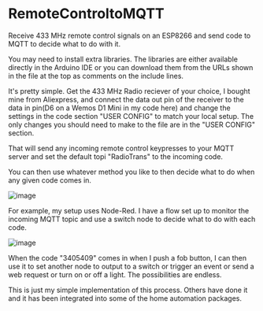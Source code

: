 # RemoteControltoMQTT
Receive 433 MHz remote control signals on an ESP8266 and send code to MQTT to decide what to do with it. 

You may need to install extra libraries. The libraries are either available directly in the Arduino IDE or you can download them from the URLs shown in the file at the top as comments on the include lines. 

It's pretty simple. Get the 433 MHz Radio reciever of your choice, I bought mine from Aliexpress, and connect the data out pin of the receiver to the data in pin(D6 on a Wemos D1 Mini in my code here) and change the settings in the code section "USER CONFIG" to match your local setup. The only changes you should need to make to the file are in the "USER CONFIG" section. 

That will send any incoming remote control keypresses to your MQTT server and set the default topi "RadioTrans" to the incoming code. 

You can then use whatever method you like to then decide what to do when any given code comes in. 

![image](https://user-images.githubusercontent.com/1443724/144650647-e82292b8-ab5f-4fba-9774-cbfd8cc4b1d2.png)

For example, my setup uses Node-Red. I have a flow set up to monitor the incoming MQTT topic and use a switch node to decide what to do with each code.

![image](https://user-images.githubusercontent.com/1443724/144650829-97e17943-2d36-4a76-82f9-73506b6d2710.png)


When the code "3405409" comes in when I push a fob button, I can then use it to set another node to output to a switch or trigger an event or send a web request or turn on or off a light. The possibilities are endless. 

This is just my simple implementation of this process. Others have done it and it has been integrated into some of the home automation packages. 

